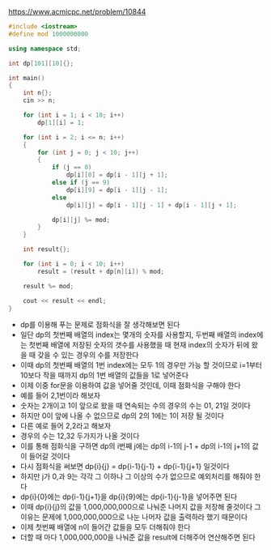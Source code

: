 https://www.acmicpc.net/problem/10844
```C++
#include <iostream>
#define mod 1000000000

using namespace std;

int dp[101][10]{};

int main()
{
	int n{};
	cin >> n;

	for (int i = 1; i < 10; i++)
		dp[1][i] = 1;

	for (int i = 2; i <= n; i++)
	{
		for (int j = 0; j < 10; j++)
		{
			if (j == 0)
				dp[i][0] = dp[i - 1][j + 1];
			else if (j == 9)
				dp[i][9] = dp[i - 1][j - 1];
			else
				dp[i][j] = dp[i - 1][j - 1] + dp[i - 1][j + 1];

			dp[i][j] %= mod;
		}
	}

	int result{};

	for (int i = 0; i < 10; i++)
		result = (result + dp[n][i]) % mod;

	result %= mod;

	cout << result << endl;
}
```
- dp를 이용해 푸는 문제로 점화식을 잘 생각해보면 된다
- 일단 dp의 첫번째 배열의 index는 몇개의 숫자를 사용할지, 두번째 배열의 index에는 첫번째 배열에 저장된 숫자의 갯수를 사용했을 때 현재 index의 숫자가 뒤에 왔을 때 갖을 수 있는 경우의 수를 저장한다
- 이때 dp의  첫번째 배열의 1번 index에는 모두 1의 경우만 가능 할 것이므로 i=1부터 10보다 작을 때까지 dp의 1번 배열의 값들을 1로 넣어준다
- 이제 이중 for문을 이용하여 값을 넣어줄 것인데, 이때 점화식을 구해야 한다
- 예를 들어 2,1번이라 해보자
- 숫자는 2개이고 1이 앞으로 왔을 때 연속되는 수의 경우의 수는 01, 21일 것이다
- 하지만  0이 앞에 나올 수 없으므로 dp의 2의 1에는 1이 저장 될 것이다
- 다른 예로 들어 2,2라고 해보자
- 경우의 수는 12,32 두가지가 나올 것이다
- 이를 통해 점화식을 구하면 dp의 i번째 j에는 dp의 i-1의 j-1 + dp의 i-1의 j+1의 값이 들어갈 것이다
- 다시 점화식을 써보면 dp{i}{j} = dp{i-1}{j-1} + dp{i-1}{j+1} 일것이다
- 하지만 j가 0,과 9는 각각 그 이하나 그  이상의 수가 없으므로 예외처리를 해줘야 한다
- dp{i}{0}에는 dp{i-1}{j+1}을 dp{i}{9}에는 dp{i-1}{j-1}을 넣어주면 된다
- 이때 dp{i}{j}의 값을 1,000,000,000으로 나눠준 나머지 값을 저장해 줄것이다 그 이유는 문제에 1,000,000,000으로 나눈 나머자 값을 출력하라 했기 때문이다
- 이제 첫번째 배열에 n이 들어간 값들을 모두 더해줘야 한다
- 더할 때 마다 1,000,000,000을 나눠준  값을 result에 더해주어 연산해주면 된다